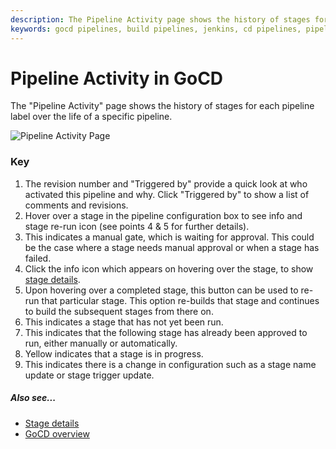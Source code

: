 ```yaml
---
description: The Pipeline Activity page shows the history of stages for each pipeline label over the life of a specific pipeline.
keywords: gocd pipelines, build pipelines, jenkins, cd pipelines, pipeline configuration, pipeline stage, continuous delivery
---
```



# Pipeline Activity in GoCD

The "Pipeline Activity" page shows the history of stages for each pipeline label over the life of a specific pipeline.

![Pipeline Activity Page](../resources/images/PipelineActivity.png)

### Key

1.  The revision number and "Triggered by" provide a quick look at who activated this pipeline and why. Click "Triggered by" to show a list of comments and revisions.
2.  Hover over a stage in the pipeline configuration box to see info and stage re-run icon (see points 4 & 5 for further details).
3.  This indicates a manual gate, which is waiting for approval. This could be the case where a stage needs manual approval or when a stage has failed.
4.  Click the info icon which appears on hovering over the stage, to show [stage details](_page.md).
5.  Upon hovering over a completed stage, this button can be used to re-run that particular stage. This option re-builds that stage and continues to build the subsequent stages from there on.
6.  This indicates a stage that has not yet been run.
7.  This indicates that the following stage has already been approved to run, either manually or automatically.
8.  Yellow indicates that a stage is in progress.
9.  This indicates there is a change in configuration such as a stage name update or stage trigger update.

##### Also see...

-   [Stage details](_page.md)
-   [GoCD overview](../introduction/concepts_in_go.md)
